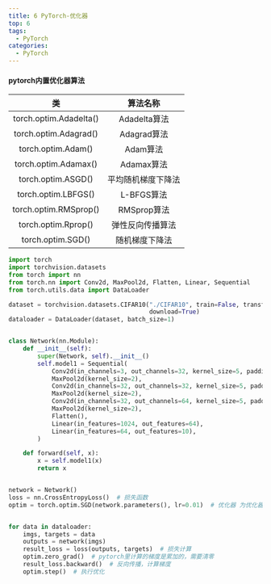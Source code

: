 ```yaml
---
title: 6 PyTorch-优化器
top: 6
tags:
  - PyTorch
categories:
  - PyTorch
---
```


<h4>pytorch内置优化器算法</h4>

|           类           |      算法名称      |
| :--------------------: | :----------------: |
| torch.optim.Adadelta() |    Adadelta算法    |
| torch.optim.Adagrad()  |    Adagrad算法     |
|   torch.optim.Adam()   |      Adam算法      |
|  torch.optim.Adamax()  |     Adamax算法     |
|   torch.optim.ASGD()   | 平均随机梯度下降法 |
|  torch.optim.LBFGS()   |     L-BFGS算法     |
| torch.optim.RMSprop()  |    RMSprop算法     |
|  torch.optim.Rprop()   |  弹性反向传播算法  |
|   torch.optim.SGD()    |   随机梯度下降法   |

```python
import torch
import torchvision.datasets
from torch import nn
from torch.nn import Conv2d, MaxPool2d, Flatten, Linear, Sequential
from torch.utils.data import DataLoader

dataset = torchvision.datasets.CIFAR10("./CIFAR10", train=False, transform=torchvision.transforms.ToTensor(),
                                       download=True)
dataloader = DataLoader(dataset, batch_size=1)


class Network(nn.Module):
    def __init__(self):
        super(Network, self).__init__()
        self.model1 = Sequential(
            Conv2d(in_channels=3, out_channels=32, kernel_size=5, padding=2),
            MaxPool2d(kernel_size=2),
            Conv2d(in_channels=32, out_channels=32, kernel_size=5, padding=2),
            MaxPool2d(kernel_size=2),
            Conv2d(in_channels=32, out_channels=64, kernel_size=5, padding=2),
            MaxPool2d(kernel_size=2),
            Flatten(),
            Linear(in_features=1024, out_features=64),
            Linear(in_features=64, out_features=10),
        )

    def forward(self, x):
        x = self.model1(x)
        return x


network = Network()
loss = nn.CrossEntropyLoss()  # 损失函数
optim = torch.optim.SGD(network.parameters(), lr=0.01)  # 优化器 为优化器配置要优化的参数


for data in dataloader:
    imgs, targets = data
    outputs = network(imgs)
    result_loss = loss(outputs, targets)  # 损失计算
    optim.zero_grad()  # pytorch里计算的梯度是累加的，需要清零
    result_loss.backward()  # 反向传播，计算梯度
    optim.step()  # 执行优化

```